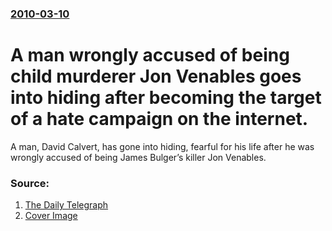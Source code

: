 ### [2010-03-10](/news/2010/03/10/index.md)

# A man wrongly accused of being child murderer Jon Venables goes into hiding after becoming the target of a hate campaign on the internet. 

A man, David Calvert, has gone into hiding, fearful for his life after he was wrongly accused of being James Bulger&rsquo;s killer Jon Venables.


### Source:

1. [The Daily Telegraph](http://www.telegraph.co.uk/news/uknews/crime/7412162/Jon-Venables-man-wrongly-accused-of-being-Bulger-killer-living-in-fear-of-vigilantes.html)
1. [Cover Image](http://i.telegraph.co.uk/multimedia/archive/01593/David-Calvert-vena_1593840a.jpg)

